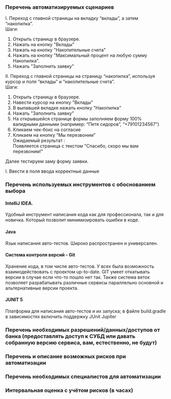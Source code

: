 ### Перечень автоматизируемых сценариев
I. Переход с главной страницы на вкладку “вклады”, а затем “накопилка”.  
Шаги:
1. Открыть страницу в браузере.
1. Нажать на кнопку "Вклады"
1. Нажать на кнопку "Накопительные счета"
1. Нажать на кнопку "Максимальный процент на любую сумму Накопилка".
1. Нажать "Заполнить заявку"

II. Переход с главной страницы на страницу “накопилка”, используя курсор и поля “вклады” и “накопительные счета”.  
Шаги:
1. Открыть страницу в браузере.
1. Навести курсор на кнопку "Вклады"
1. В выпавшей вкладке нажать кнопку "Накопилка"
1. Нажать "Заполнить заявку"
1. На открывшейся странице формы заполняем форму 100% валидными данными (например: “Петя сидоров”, “+79101234567”)
1. Кликаем чек-бокс на согласие
1. Кликаем на кнопку “Мы перезвоним”  
Ожидаемый результат :  
Появляется страница с текстом "Спасибо, скоро мы вам перезвоним!"

Далее тестируем заму форму заявки.

I. Ввести в поля ввода корректные данные






### Перечень используемых инструментов с обоснованием выбора

#### IntelliJ IDEA.

Удобный инструмент написания кода как для профессионала, так и для новичка.
Который позволит минимизировать ошибки в коде.

#### Java
Язык написания авто-тестов. Широко распространен и универсален.

#### Система контроля версий - Git
Хранение кода, в том числе авто-тестов. У всех была возможность взаимодействовать с проектом up-to-date.
GIT умеет откатывать версии в случае если что-то пошло нет так. Также система веток позволяет разрабатывать различные сервисы параллельно
основной и альтернативные версии проекта.

#### JUNIT 5
 Платформа для написания авто-тестов и их запуска; в файле build.gradle в зависимостях включить поддержку JUnit Jupiter

### Перечень необходимых разрешений/данных/доступов от банка (предоставлять доступ к СУБД или давать собранную версию сервиса, вам, естественно, не будут)
### Перечень и описание возможных рисков при автоматизации
### Перечень необходимых специалистов для автоматизации
### Интервальная оценка с учётом рисков (в часах)